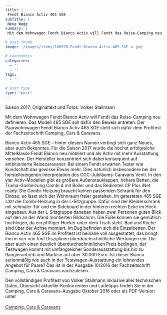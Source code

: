 ```yaml
---
title: |
 Fendt Bianco Activ 465 SGE
subTitle: |
 Neue Wege
summary: |
 Mit dem Wohnwagen Fendt Bianco Activ will Fendt das Reise-Camping neu definieren. Das Modell 465 SGE soll dafür den Beweis antreten. Der Paarwohnwagen Fendt Bianco Activ 465 SGE stellt sich dafür dem Profitest der Fachzeitschrift Camping, Cars & Caravans.

# post thumb
image: '/images/items/160920-Fendt-Bianco-Activ-465-SGE-a.jpg'

# taxonomies
categories: 
  - ''
  - ''
tags:
  - ''

# post type
type: "post"
---
```


Saison 2017; Originaltext und Fotos: Volker Stallmann  

Mit dem Wohnwagen Fendt Bianco Activ will Fendt das Reise-Camping neu definieren. Das Modell 465 SGE soll dafür den Beweis antreten. Der Paarwohnwagen Fendt Bianco Activ 465 SGE stellt sich dafür dem Profitest der Fachzeitschrift Camping, Cars & Caravans.  

Bianco Activ 465 SGE – hinter diesem Namen verbirgt sich ganz Neues, aber auch Bekanntes. Für die Saison 2017 wurde die höchst erfolgreiche Mittelklasse Fendt Bianco neu möbliert und als Activ mit mehr Ausstattung versehen. Der Hersteller konzentriert sich dabei konsequent auf ambitionierte Reisecaravaner. Bei einem Fendt erwarten Tester wie Kundschaft das gewisse Etwas mehr. Dies natürlich insbesondere bei der herstellereigenen Interpretation des CCC-Jubiläums-Caravans Venti. In den vier Activ-Modellen gibt es größere Außenstauklappen, höhere Betten, die Truma-Gasheizung Combi 4 mit Boiler und das Bedienteil CP Plus iNet ready. Die Combi-Heizung braucht keinen passenden Schrank für den Einbau, so lässt sich der Wohnraum freier gestalten. Im getesteten 465 SGE sitzt die Combi-Heizung in der L-Sitzgruppe. Dafür sind der Kleiderschrank mit schmaler Tür und ein Sideboard in der hinteren rechten Ecke im Heck eingebaut. Aus der L-Sitzgruppe daneben haben zwei Personen guten Blick auf den an der Wand montierten Bildschirm. Die Füße können sie gemütlich hochlegen, da ein pfiffiger Hocker unter dem Tisch steht. Bad und Küche sind über der Achse montiert. Im Bug befinden sich die Einzelbetten. Der Bianco Activ 465 SGE im Profitest ist beinahe voll ausgestattet, das bringt ihm in vier von fünf Disziplinen überdurchschnittliche Wertungen ein. Die aber auch einen deutlich überdurchschnittlichen Preis bedingen, der Testwagen kommt mit umfangreicher Sonderausstattung bis hin zu Rangierantrieb und Markise auf über 30.000 Euro. Ist dieser Bianco serienmäßig wie auch in der Testwagen-Ausstattung ein lohnendes Angebot für Paare? Das ist in der Ausgabe 10/2016 der Fachzeitschrift Camping, Cars & Caravans nachzulesen.   

Den vollständigen Profitest von Volker Stallmann inklusive aller technischen Daten, Übersicht aktueller Konkurrenten und Ladetipps finden Sie in der Camping, Cars & Caravans-Ausgabe Oktober 2016 oder als PDF-Version unter  
[  
Camping, Cars & Caravans](http://www.camping-cars-caravans.de)